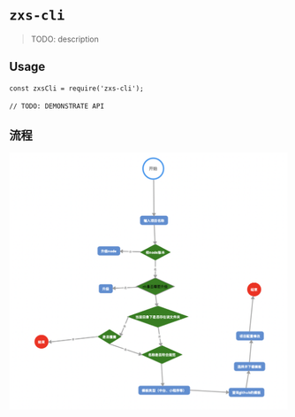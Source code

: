 # `zxs-cli`

> TODO: description

## Usage

```
const zxsCli = require('zxs-cli');

// TODO: DEMONSTRATE API
```

## 流程

![img](./public/i.png)
